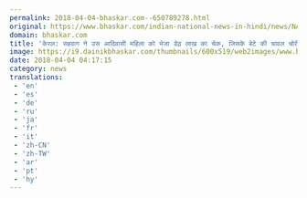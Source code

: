 ```yaml
---
permalink: 2018-04-04-bhaskar.com--650789278.html
original: https://www.bhaskar.com/indian-national-news-in-hindi/news/NAT-NAN-HDLN-sehwag-extends-helping-hand-to-mother-of-kerala-deceased-tribal-youth-5844372-NOR.html
domain: bhaskar.com
title: 'केरल: सहवाग ने उस आदिवासी महिला को भेजा डेढ़ लाख का चेक, जिसके बेटे की चावल चोरी करने के आरोप में हुई थी हत्या'
image: https://i9.dainikbhaskar.com/thumbnails/600x519/web2images/www.bhaskar.com/2018/04/04/kerala-veeru01_1522814208.jpg
date: 2018-04-04 04:17:15
category: news
translations: 
 - 'en'
 - 'es'
 - 'de'
 - 'ru'
 - 'ja'
 - 'fr'
 - 'it'
 - 'zh-CN'
 - 'zh-TW'
 - 'ar'
 - 'pt'
 - 'hy'
---
```


